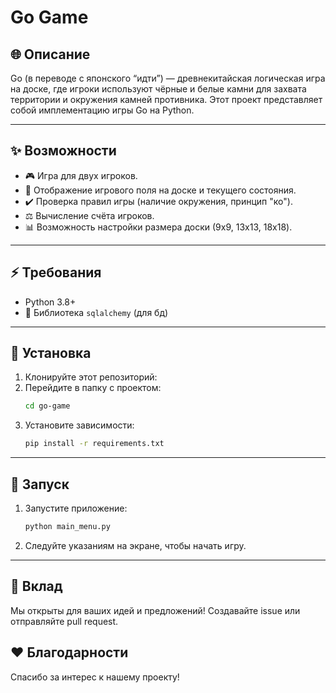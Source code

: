 # Go Game

## 🌐 Описание
Go (в переводе с японского “идти”) — древнекитайская логическая игра на доске, где игроки используют чёрные и белые камни для захвата территории и окружения камней противника. Этот проект представляет собой имплементацию игры Go на Python.

---

## ✨ Возможности
- 🎮 Игра для двух игроков.
- 🔧 Отображение игрового поля на доске и текущего состояния.
- ✔️ Проверка правил игры (наличие окружения, принцип "ко").
- ⚖️ Вычисление счёта игроков.
- 📊 Возможность настройки размера доски (9x9, 13x13, 18x18).

---

## ⚡️ Требования
- Python 3.8+
- 🎨 Библиотека `sqlalchemy` (для бд)

---

## 🚀 Установка
1. Клонируйте этот репозиторий:
2. Перейдите в папку с проектом:
   ```bash
   cd go-game
   ```
3. Установите зависимости:
   ```bash
   pip install -r requirements.txt
   ```

---

## 🔄 Запуск
1. Запустите приложение:
   ```bash
   python main_menu.py
   ```
2. Следуйте указаниям на экране, чтобы начать игру.

---

## 🤝 Вклад  

Мы открыты для ваших идей и предложений! Создавайте issue или отправляйте pull request.  


## ❤️ Благодарности  

Спасибо за интерес к нашему проекту!

